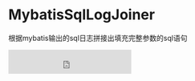 # MybatisSqlLogJoiner
根据mybatis输出的sql日志拼接出填充完整参数的sql语句



<iframe frameborder="none" width="245px" height="48px" src="https://plugins.jetbrains.com/embeddable/install/15339"></iframe>
